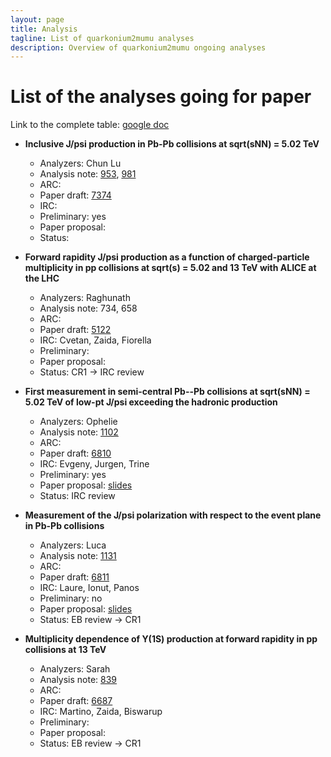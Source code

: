 ```yaml
---
layout: page
title: Analysis
tagline: List of quarkonium2mumu analyses
description: Overview of quarkonium2mumu ongoing analyses
---
```


# List of the analyses going for paper
Link to the complete table: [google doc](https://docs.google.com/spreadsheets/d/1LwNX47b2VU2VA9BX8e-fGHdqDcK6zcJptR4do5ayb9U/edit#gid=1876881432)

- **Inclusive J/psi production in Pb-Pb collisions at sqrt(sNN) = 5.02 TeV**
  - Analyzers: Chun Lu
  - Analysis note: [953](https://alice-notes.web.cern.ch/node/953), [981](https://alice-notes.web.cern.ch/node/981)
  - ARC:
  - Paper draft: [7374](https://alice-publications.web.cern.ch/node/7374)
  - IRC:
  - Preliminary: yes
  - Paper proposal:
  - Status:

 
- **Forward rapidity J/psi production as a function of charged-particle multiplicity in pp collisions at sqrt(s) = 5.02 and 13 TeV with ALICE at the LHC**
  - Analyzers: Raghunath
  - Analysis note: 734, 658
  - ARC: 
  - Paper draft: [5122](https://alice-publications.web.cern.ch/node/5122)
  - IRC: Cvetan, Zaida, Fiorella
  - Preliminary:
  - Paper proposal:
  - Status: CR1 -> IRC review

- **First measurement in semi-central Pb--Pb collisions at sqrt(sNN) = 5.02 TeV of low-pt J/psi exceeding the hadronic production**
  - Analyzers: Ophelie
  - Analysis note: [1102](https://alice-notes.web.cern.ch/node/1102)
  - ARC: 
  - Paper draft: [6810](https://alice-publications.web.cern.ch/node/6810)
  - IRC: Evgeny, Jurgen, Trine
  - Preliminary: yes
  - Paper proposal: [slides](https://indico.cern.ch/event/994953/contributions/4199174/attachments/2180527/3683214/PF_Paper_Proposal_20210129.pdf)
  - Status: IRC review


- **Measurement of the J/psi polarization with respect to the event plane in Pb-Pb collisions**
  - Analyzers: Luca
  - Analysis note: [1131](https://alice-notes.web.cern.ch/node/1131)
  - ARC: 
  - Paper draft: [6811](https://alice-publications.web.cern.ch/node/6811)
  - IRC: Laure, Ionut, Panos
  - Preliminary: no
  - Paper proposal: [slides](https://indico.cern.ch/event/994953/contributions/4199163/attachments/2178784/3680057/Jpsi_polarization_vs_event_plane.pdf)
  - Status: EB review -> CR1


- **Multiplicity dependence of Y(1S) production at forward rapidity in pp collisions at 13 TeV**
  - Analyzers: Sarah
  - Analysis note: [839](https://alice-notes.web.cern.ch/node/839)
  - ARC: 
  - Paper draft: [6687](https://alice-publications.web.cern.ch/node/6687)
  - IRC: Martino, Zaida, Biswarup
  - Preliminary: 
  - Paper proposal: 
  - Status: EB review -> CR1
